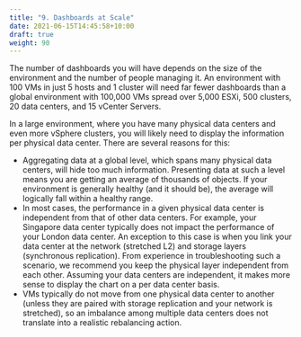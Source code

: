```yaml
---
title: "9. Dashboards at Scale"
date: 2021-06-15T14:45:58+10:00
draft: true
weight: 90
---
```


The number of dashboards you will have depends on the size of the environment and the number of people managing it. An environment with 100 VMs in just 5 hosts and 1 cluster will need far fewer dashboards than a global environment with 100,000 VMs spread over 5,000 ESXi, 500 clusters, 20 data centers, and 15 vCenter Servers. 

In a large environment, where you have many physical data centers and even more vSphere clusters, you will likely need to display the information per physical data center. There are several reasons for this: 
- Aggregating data at a global level, which spans many physical data centers, will hide too much information. Presenting data at such a level means you are getting an average of thousands of objects. If your environment is generally healthy (and it should be), the average will logically fall within a healthy range. 
- In most cases, the performance in a given physical data center is independent from that of other data centers. For example, your Singapore data center typically does not impact the performance of your London data center. An exception to this case is when you link your data center at the network (stretched L2) and storage layers (synchronous replication). From experience in troubleshooting such a scenario, we recommend you keep the physical layer independent from each other. Assuming your data centers are independent, it makes more sense to display the chart on a per data center basis.
- VMs typically do not move from one physical data center to another (unless they are paired with storage replication and your network is stretched), so an imbalance among multiple data centers does not translate into a realistic rebalancing action. 